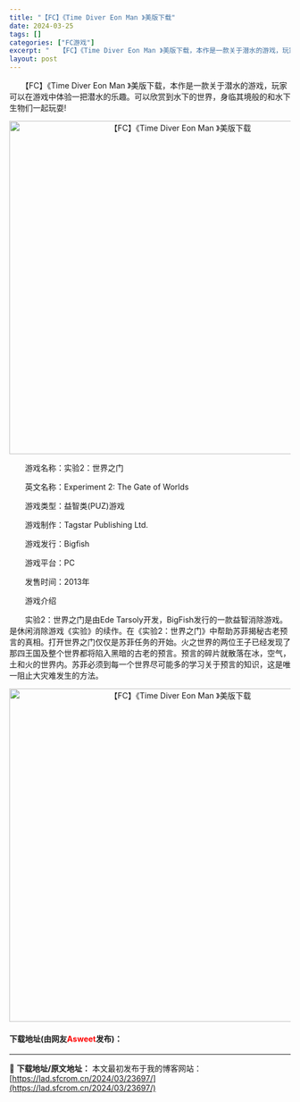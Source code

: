```yaml
---
title: "【FC】《Time Diver Eon Man 》美版下载"
date: 2024-03-25
tags: []
categories: ["FC游戏"]
excerpt: "　　【FC】《Time Diver Eon Man 》美版下载，本作是一款关于潜水的游戏，玩家可以在游戏中体验一把潜水的乐趣。可以欣赏到水下的世界，身临其境般的和水下生物们一起玩耍! 　　游戏名称：实验2：世界之门 　　英文名称：Experiment 2: The Gate of Worlds 　　&hellip;"
layout: post
---
```


 <p>　　【FC】《Time Diver Eon Man 》美版下载，本作是一款关于潜水的游戏，玩家可以在游戏中体验一把潜水的乐趣。可以欣赏到水下的世界，身临其境般的和水下生物们一起玩耍!</p> <p align="center"><img align="" border="0" src="https://lad.sfcrom.cn/wp-content/uploads/2024/03/20240325_66019be88a813.png" width="597" alt="【FC】《Time Diver Eon Man 》美版下载" /></p> <p>　　游戏名称：实验2：世界之门</p> <p>　　英文名称：Experiment 2: The Gate of Worlds</p> <p>　　游戏类型：益智类(PUZ)游戏</p> <p>　　游戏制作：Tagstar Publishing Ltd.</p> <p>　　游戏发行：Bigfish</p> <p>　　游戏平台：PC</p> <p>　　发售时间：2013年</p> <p>　　游戏介绍</p> <p>　　实验2：世界之门是由Ede Tarsoly开发，BigFish发行的一款益智消除游戏。是休闲消除游戏《实验》的续作。在《实验2：世界之门》中帮助苏菲揭秘古老预言的真相。打开世界之门仅仅是苏菲任务的开始。火之世界的两位王子已经发现了那四王国及整个世界都将陷入黑暗的古老的预言。预言的碎片就散落在冰，空气，土和火的世界内。苏菲必须到每一个世界尽可能多的学习关于预言的知识，这是唯一阻止大灾难发生的方法。</p> <p align="center"><img align="" border="0" src="https://lad.sfcrom.cn/wp-content/uploads/2024/03/20240325_66019bea1dc8e.png" width="597" alt="【FC】《Time Diver Eon Man 》美版下载" /></p> <p><h4>下载地址(由网友<font color="red">Asweet</font>发布)：</h4></p> 

---
📖 **下载地址/原文地址：** 本文最初发布于我的博客网站：[https://lad.sfcrom.cn/2024/03/23697/](https://lad.sfcrom.cn/2024/03/23697/)
